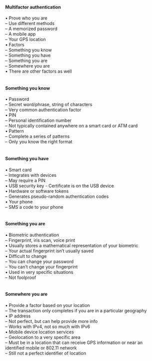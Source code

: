 ####  Multifactor authentication  

• Prove who you are  
– Use different methods  
– A memorized password  
– A mobile app  
– Your GPS location  
• Factors  
– Something you know  
– Something you have  
– Something you are  
– Somewhere you are  
• There are other factors as well  
<br>


####  Something you know  

• Password  
– Secret word/phrase, string of characters  
– Very common authentication factor  
• PIN  
– Personal identification number  
– Not typically contained anywhere on a smart card or ATM card  
• Pattern  
– Complete a series of patterns  
– Only you know the right format  
<br>


####  Something you have  

• Smart card  
– Integrates with devices  
– May require a PIN  
• USB security key - Certificate is on the USB device  
• Hardware or software tokens  
– Generates pseudo-random authentication codes  
• Your phone  
– SMS a code to your phone  
<br>


####  Something you are  

• Biometric authentication  
– Fingerprint, iris scan, voice print  
• Usually stores a mathematical representation of your biometric  
– Your actual fingerprint isn’t usually saved  
• Difficult to change  
– You can change your password  
– You can’t change your fingerprint  
• Used in very specific situations  
– Not foolproof  
<br>


####  Somewhere you are  

• Provide a factor based on your location  
– The transaction only completes if you are in a particular geography  
• IP address  
– Not perfect, but can help provide more info  
– Works with IPv4, not so much with IPv6  
• Mobile device location services  
– Geolocation to a very specific area  
– Must be in a location that can receive GPS information or near an identified mobile or 802.11 network  
– Still not a perfect identifier of location
